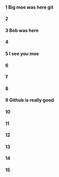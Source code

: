#### 1 Big moe was here git
#### 2
#### 3 Bob was here
#### 4
#### 5 I see you moe
#### 6
#### 7
#### 8
#### 9 Github is really good
#### 10
#### 11
#### 12
#### 13
#### 14
#### 15
